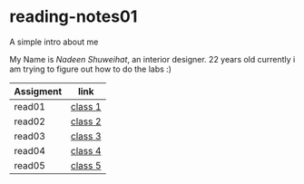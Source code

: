 # reading-notes01

A simple intro about me 

My Name is *Nadeen Shuweihat*, an interior designer. 22 years old currently i am trying to figure out how to do the labs :)

| Assigment        | link                  |
| -----------------| --------------------  |
| read01           | [class 1](read01.md)  |
| read02           | [class 2](read02.md)  | 
| read03           | [class 3](read03.md)  |
| read04           | [class 4](read04.md)  |
| read05           | [class 5](read05.md)  |

